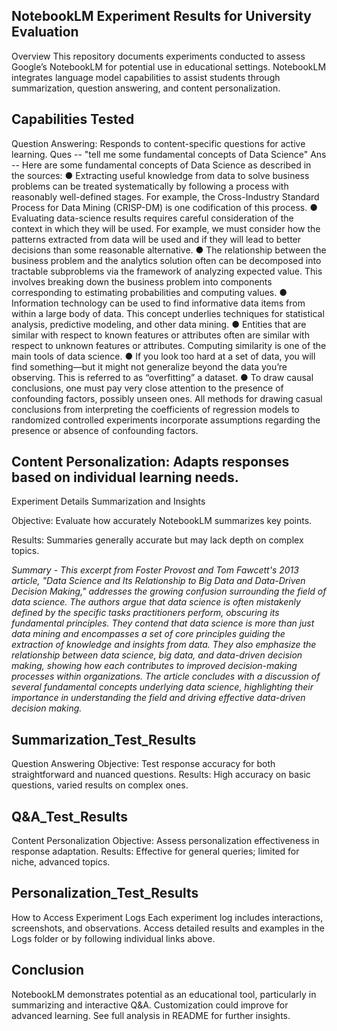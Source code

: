 ## NotebookLM Experiment Results for University Evaluation
Overview
This repository documents experiments conducted to assess Google’s NotebookLM for potential use in educational settings. NotebookLM integrates language model capabilities to assist students through summarization, question answering, and content personalization.

## Capabilities Tested

Question Answering: Responds to content-specific questions for active learning.
Ques -- "tell me some fundamental concepts of Data Science"
Ans -- Here are some fundamental concepts of Data Science as described in the sources:
● Extracting useful knowledge from data to solve business problems can be treated systematically by following a process with reasonably well-defined stages. For example, the Cross-Industry Standard Process for Data Mining (CRISP-DM) is one codification of this process.
● Evaluating data-science results requires careful consideration of the context in which they will be used. For example, we must consider how the patterns extracted from data will be used and if they will lead to better decisions than some reasonable alternative.
● The relationship between the business problem and the analytics solution often can be decomposed into tractable subproblems via the framework of analyzing expected value. This involves breaking down the business problem into components corresponding to estimating probabilities and computing values.
● Information technology can be used to find informative data items from within a large body of data. This concept underlies techniques for statistical analysis, predictive modeling, and other data mining.
● Entities that are similar with respect to known features or attributes often are similar with respect to unknown features or attributes. Computing similarity is one of the main tools of data science.
● If you look too hard at a set of data, you will find something—but it might not generalize beyond the data you’re observing. This is referred to as “overfitting” a dataset.
● To draw causal conclusions, one must pay very close attention to the presence of confounding factors, possibly unseen ones. All methods for drawing casual conclusions from interpreting the coefficients of regression models to randomized controlled experiments incorporate assumptions regarding the presence or absence of confounding factors.


## Content Personalization: Adapts responses based on individual learning needs.
Experiment Details
Summarization and Insights

Objective: Evaluate how accurately NotebookLM summarizes key points.

Results: Summaries generally accurate but may lack depth on complex topics.

*Summary - This excerpt from Foster Provost and Tom Fawcett's 2013 article, "Data Science and Its Relationship to Big Data and Data-Driven Decision Making," addresses the growing confusion surrounding the field of data science. The authors argue that data science is often mistakenly defined by the specific tasks practitioners perform, obscuring its fundamental principles. They contend that data science is more than just data mining and encompasses a set of core principles guiding the extraction of knowledge and insights from data. They also emphasize the relationship between data science, big data, and data-driven decision making, showing how each contributes to improved decision-making processes within organizations. The article concludes with a discussion of several fundamental concepts underlying data science, highlighting their importance in understanding the field and driving effective data-driven decision making.*


## Summarization_Test_Results
Question Answering
Objective: Test response accuracy for both straightforward and nuanced questions.
Results: High accuracy on basic questions, varied results on complex ones.

## Q&A_Test_Results
Content Personalization
Objective: Assess personalization effectiveness in response adaptation.
Results: Effective for general queries; limited for niche, advanced topics.

## Personalization_Test_Results
How to Access Experiment Logs
Each experiment log includes interactions, screenshots, and observations. Access detailed results and examples in the Logs folder or by following individual links above.

## Conclusion
NotebookLM demonstrates potential as an educational tool, particularly in summarizing and interactive Q&A. Customization could improve for advanced learning. See full analysis in README for further insights.

